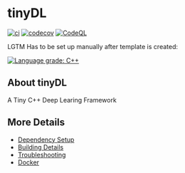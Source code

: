 # tinyDL

[![ci](https://github.com/Josue-Herrera/tinyDL/actions/workflows/ci.yml/badge.svg)](https://github.com/Josue-Herrera/tinyDL/actions/workflows/ci.yml)
[![codecov](https://codecov.io/gh/Josue-Herrera/tinyDL/branch/main/graph/badge.svg)](https://codecov.io/gh/Josue-Herrera/tinyDL)
[![CodeQL](https://github.com/Josue-Herrera/tinyDL/actions/workflows/codeql-analysis.yml/badge.svg)](https://github.com/Josue-Herrera/tinyDL/actions/workflows/codeql-analysis.yml)

LGTM Has to be set up manually after template is created:

[![Language grade: C++](https://img.shields.io/lgtm/grade/cpp/github/Josue-Herrera/tinyDL)](https://lgtm.com/projects/g/Josue-Herrera/tinyDL/context:cpp)

## About tinyDL

A Tiny C++ Deep Learing Framework

## More Details

 * [Dependency Setup](README_dependencies.md)
 * [Building Details](README_building.md)
 * [Troubleshooting](README_troubleshooting.md)
 * [Docker](README_docker.md)
